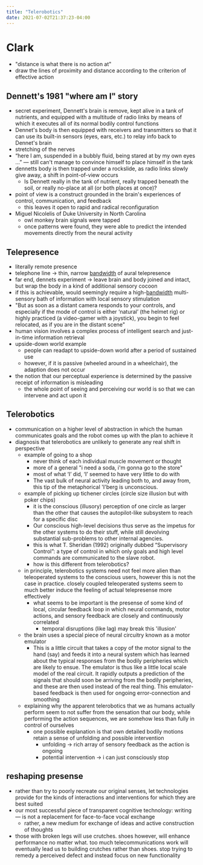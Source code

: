 ```yaml
---
title: "Telerobotics"
date: 2021-07-02T21:37:23-04:00
---
```


# Clark
-   "distance is what there is no action at"
-   draw the lines of proximity and distance according to the criterion of effective action
## Dennett's 1981 "where am I" story
-   secret experiment, Dennett's brain is remove, kept alive in a tank of nutrients, and equipped with a multitude of radio links by means of which it executes all of its normal bodily control functions
-   Dennet's body is then equipped with receivers and transmitters so that it can use its built-in sensors (eyes, ears, etc.) to relay info back to Dennet's brain
-   stretching of the nerves
-   “here I am, suspended in a bubbly fluid, being stared at by my own eyes …” — still can't manage to convince himself to place himself in the tank
-   dennetts body is then trapped under a rockslide, as radio links slowly give away, a shift in point-of-view occurs
	-   Is Dennett really in the tank of nutrient, really trapped beneath the soil, or really no-place at all (or both places at once)?
-   point of view is a construct grounded in the brain's experiences of control, communication, and feedback
    -   this leaves it open to rapid and radical reconfiguration
-   Miguel Nicolelis of Duke University in North Carolina
    -   owl monkey brain signals were tapped
    -   once patterns were found, they were able to predict the intended movements directly from the neural activity
## Telepresence
- literally remote presence
-   telephone line → thin, narrow [bandwidth](thoughts/bandwidth.md) of aural telepresence
-   far end, dennets experiment → leave brain and body joined and intact, but wrap the body in a kind of additional sensory cocoon
-   if this is achievable, would seemingly require a high-[bandwidth](thoughts/bandwidth.md) multi-sensory bath of information with local sensory stimulation
-   "But as soon as a distant camera responds to your controls, and especially if the mode of control is either ‘natural’ (the helmet rig) or highly practiced (a video-gamer with a joystick), you begin to feel relocated, as if you are in the distant scene"
-   human vision involves a complex process of intelligent search and just-in-time information retrieval
-   upside-down world example
    -   people can readapt to upside-down world after a period of sustained use
    -   however, if it is passive (wheeled around in a wheelchair), the adaption does not occur
-   the notion that our perceptual experience is determined by the passive receipt of information is misleading
    -   the whole point of seeing and perceiving our world is so that we can intervene and act upon it
## Telerobotics
- communication on a higher level of abstraction in which the human communicates goals and the robot comes up with the plan to achieve it
-   diagnosis that telerobotics are unlikely to generate any real shift in perspective
    -   example of going to a shop
        -   never think of each individual muscle movement or thought
        -   more of a general "i need a soda, i'm gonna go to the store"
        -   most of what ‘I’ did, ‘I’ seemed to have very little to do with
        -   The vast bulk of neural activity leading both to, and away from, this tip of the metaphorical 'I'berg is unconscious.
    -   example of picking up tichener circles (circle size illusion but with poker chips)
        -   it is the conscious (illusory) perception of one circle as larger than the other that causes the autopilot-like subsystem to reach for a specific disc
        -   Our conscious high-level decisions thus serve as the impetus for the other systems to do their stuff, while still devolving substantial sub-problems to other internal agencies.
        -   this is what T. Sheridan (1992) originally dubbed “Supervisory Control”: a type of control in which only goals and high level commands are communicated to the slave robot.
        -   how is this different from telerobotics?
    -   in principle, telerobotics systems need not feel more alien than teleoperated systems to the conscious users, however this is not the case in practice. closely coupled teleoperated systems seem to much better induce the feeling of actual telepresense more effectively
        -   what seems to be important is the presense of some kind of local, circular feedback loop in which neural commands, motor actions, and sensory feedback are closely and continuously correlated
            -   temporal disruptions (like lag) may break this 'illusion'
    -   the brain uses a special piece of neural circuitry known as a motor emulator
        -   This is a little circuit that takes a copy of the motor signal to the hand (say) and feeds it into a neural system which has learned about the typical responses from the bodily peripheries which are likely to ensue. The emulator is thus like a little local scale model of the real circuit. It rapidly outputs a prediction of the signals that should soon be arriving from the bodily peripheries, and these are then used instead of the real thing. This emulator-based feedback is then used for ongoing error-connection and smoothing
    -   explaining why the apparent telerobotics that we as humans actually perform seem to not suffer from the sensation that our body, while performing the action sequences, we are somehow less than fully in control of ourselves
        -   one possible explanation is that own detailed bodily motions retain a sense of unfolding and possible intervention
            -   unfolding → rich array of sensory feedback as the action is ongoing
            -   potential intervention → i can just consciously stop
## reshaping presense
-   rather than try to poorly recreate our original senses, let technologies provide for the kinds of interactions and interventions for which they are best suited
-   our most successful piece of transparent cognitive technology: writing — is not a replacement for face-to-face vocal exchange
	-   rather, a new medium for exchange of ideas and active construction of thoughts
-   those with broken legs will use crutches. shoes however, will enhance performance no matter what. too much telecommunications work will eventually lead us to building crutches rather than shoes. stop trying to remedy a perceived defect and instead focus on new functionality